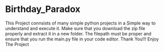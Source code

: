 # Birthday_Paradox
This Project connsists of many simple python projects in a Simple way to understand and execute it.
Make sure that you download the zip file properly and extract it in a new folder.
The filepath must be proper and ensure that you run the main.py file in your code editor.
Thank You!!!  Enjoy The Project
 
